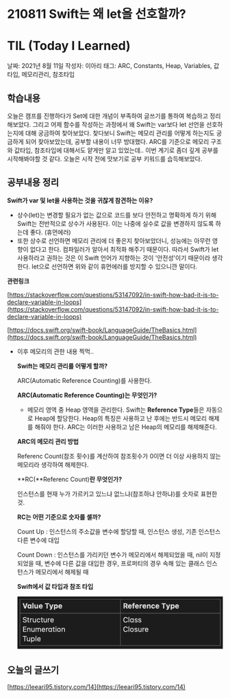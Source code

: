 # 210811 Swift는 왜 let을 선호할까?
# TIL (Today I Learned)

날짜: 2021년 8월 11일
작성자: 이아리
태그: ARC, Constants, Heap, Variables, 값타입, 메모리관리, 참조타입

## 학습내용

오늘은 캠프를 진행하다가 Set에 대한 개념이 부족하여 글쓰기를 통하여 복습하고 정리해보았다. 그리고 어제 함수를 작성하는 과정에서 왜 Swift는 var보다 let 선언을 선호하는지에 대해 궁금하여 찾아보았다. 찾다보니 Swift는 메모리 관리를 어떻게 하는지도 궁금하게 되어 찾아보았는데, 공부할 내용이 너무 방대했다. ARC를 기준으로 메모리 구조와 값타입, 참조타입에 대해서도 얕게만 알고 있었는데.. 이번 계기로 좀더 깊게 공부를 시작해봐야할 것 같다. 오늘은 시작 전에 맛보기로 공부 키워드를 습득해보았다.

## 공부내용 정리

**Swift가 var 및 let을 사용하는 것을 귀찮게 참견하는 이유?**

- 상수(let)는 변경할 필요가 없는 값으로 코드를 보다 안전하고 명확하게 하기 위해 Swift는 전반적으로 상수가 사용된다. 이는 나중에 실수로 값을 변경하지 않도록 하는데 좋다. (휴먼에러)
- 또한 상수로 선언하면 메모리 관리에 더 좋은지 찾아보았더니, 성능에는 아무런 영향이 없다고 한다. 컴파일러가 알아서 최적화 해주기 때문이다. 따라서 Swift가 let 사용하라고 권하는 것은 이 Swift 언어가 지향하는 것이 '안전성'이기 때문이라 생각한다. let으로 선언하면 위와 같이 휴먼에러를 방지할 수 있으니깐 말이다.

**관련링크**

[https://stackoverflow.com/questions/53147092/in-swift-how-bad-it-is-to-declare-variable-in-loops](https://stackoverflow.com/questions/53147092/in-swift-how-bad-it-is-to-declare-variable-in-loops)

[https://docs.swift.org/swift-book/LanguageGuide/TheBasics.html](https://docs.swift.org/swift-book/LanguageGuide/TheBasics.html)

- 이후 메모리의 관한 내용 찍먹..

    **Swift는 메모리 관리를 어떻게 할까?**

    ARC(Automatic Reference Counting)를 사용한다.

    **ARC(Automatic Reference Counting)는 무엇인가?**

    - 메모리 영역 중 Heap 영역을 관리한다. Swift는 **Reference Type**들은 자동으로 Heap에 할당한다. Heap의 특징은 사용하고 난 후에는 반드시 메모리 해제를 해줘야 한다. ARC는 이러한 사용하고 남은 Heap의 메모리를 해제해준다.

    **ARC의 메모리 관리 방법**

    Referenc Count(참조 횟수)를 계산하여 참조횟수가 0이면 더 이상 사용하지 않는 메모리라 생각하여 해제한다.

    **RC(**Referenc Count)**란 무엇인가?**

    인스턴스를 현재 누가 가르키고 있느냐 없느냐(참조하냐 안하냐)를 숫자로 표현한 것.

    **RC는 어떤 기준으로 숫자를 셀까?**

    Count Up : 인스턴스의 주소값을 변수에 할당할 때, 인스턴스 생성, 기존 인스턴스 다른 변수에 대입

    Count Down : 인스턴스를 가리키던 변수가 메모리에서 해제되었을 때, nil이 지정되었을 때, 변수에 다른 값을 대입한 경우, 프로퍼티의 경우 속해 있는 클래스 인스턴스가 메모리에서 해제될 때

    **Swift에서 값 타입과 참조 타입**

    ![ex_screenshot](/img/30.png)


## 오늘의 글쓰기

[https://leeari95.tistory.com/14](https://leeari95.tistory.com/14)
